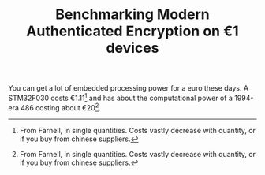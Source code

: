 ﻿---
layout: post
title: "Benchmarking Modern Authenticated Encryption on €1 devices"
subtitle: ""
category: 
published: false
tags: [security, crypto, embedded, authentication, iot]
---

You can get a lot of embedded processing power for a euro these days.
A STM32F030 costs €1.11[^1] and has about the computational power of a 1994-era 486 costing about €20[^1].


[^1]: From Farnell, in single quantities.  Costs vastly decrease with quantity, or if you buy from chinese suppliers.
[^2]: Source: [486DX2 50Mhz cost][486-cost].
[486-cost]: https://books.google.co.uk/books?id=FzsEAAAAMBAJ&pg=PA5&lpg=PA5&dq=486+50mhz+1994+price&source=bl&ots=hIyb58Hjw9&sig=0AS3jTLuZNsLMrNa-lvKc8TchKk&hl=en&sa=X&ei=pEdrVbWcAYO1sASEh4CYAg&ved=0CC0Q6AEwAg#v=onepage&q=486%2050mhz%201994%20price&f=false
